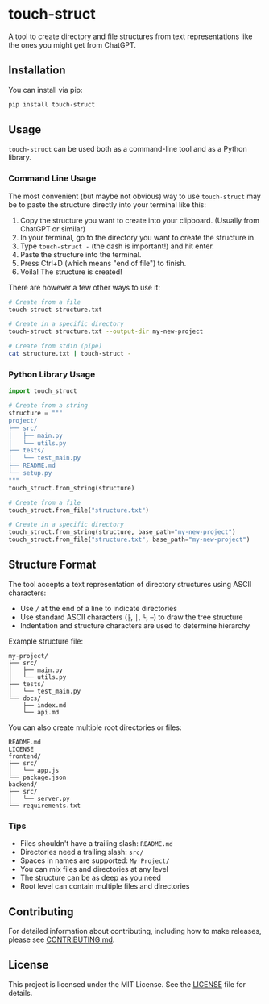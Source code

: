 # touch-struct

A tool to create directory and file structures from text representations like the ones you might get from ChatGPT.

## Installation

You can install via pip:

```bash
pip install touch-struct
```

## Usage

`touch-struct` can be used both as a command-line tool and as a Python library.

### Command Line Usage

The most convenient (but maybe not obvious) way to use `touch-struct` may be to paste the structure directly into your terminal like this:

1. Copy the structure you want to create into your clipboard. (Usually from ChatGPT or similar)
2. In your terminal, go to the directory you want to create the structure in.
3. Type `touch-struct -` (the dash is important!) and hit enter.
4. Paste the structure into the terminal.
5. Press Ctrl+D (which means "end of file") to finish.
6. Voila! The structure is created!

There are however a few other ways to use it:

```bash
# Create from a file
touch-struct structure.txt

# Create in a specific directory
touch-struct structure.txt --output-dir my-new-project

# Create from stdin (pipe)
cat structure.txt | touch-struct -
```

### Python Library Usage

```python
import touch_struct

# Create from a string
structure = """
project/
├── src/
│   ├── main.py
│   └── utils.py
├── tests/
│   └── test_main.py
├── README.md
└── setup.py
"""
touch_struct.from_string(structure)

# Create from a file
touch_struct.from_file("structure.txt")

# Create in a specific directory
touch_struct.from_string(structure, base_path="my-new-project")
touch_struct.from_file("structure.txt", base_path="my-new-project")
```

## Structure Format

The tool accepts a text representation of directory structures using ASCII characters:
- Use `/` at the end of a line to indicate directories
- Use standard ASCII characters (`├`, `│`, `└`, `─`) to draw the tree structure
- Indentation and structure characters are used to determine hierarchy

Example structure file:
```
my-project/
├── src/
│   ├── main.py
│   └── utils.py
├── tests/
│   └── test_main.py
└── docs/
    ├── index.md
    └── api.md
```

You can also create multiple root directories or files:
```
README.md
LICENSE
frontend/
├── src/
│   └── app.js
└── package.json
backend/
├── src/
│   └── server.py
└── requirements.txt
```

### Tips
- Files shouldn't have a trailing slash: `README.md`
- Directories need a trailing slash: `src/`
- Spaces in names are supported: `My Project/`
- You can mix files and directories at any level
- The structure can be as deep as you need
- Root level can contain multiple files and directories

## Contributing

For detailed information about contributing, including how to make releases, please see [CONTRIBUTING.md](CONTRIBUTING.md).

## License

This project is licensed under the MIT License. See the [LICENSE](LICENSE) file for details. 